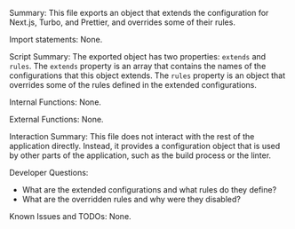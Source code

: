 Summary:
This file exports an object that extends the configuration for Next.js, Turbo, and Prettier, and overrides some of their rules.

Import statements:
None.

Script Summary:
The exported object has two properties: `extends` and `rules`. The `extends` property is an array that contains the names of the configurations that this object extends. The `rules` property is an object that overrides some of the rules defined in the extended configurations.

Internal Functions:
None.

External Functions:
None.

Interaction Summary:
This file does not interact with the rest of the application directly. Instead, it provides a configuration object that is used by other parts of the application, such as the build process or the linter.

Developer Questions:
- What are the extended configurations and what rules do they define?
- What are the overridden rules and why were they disabled?

Known Issues and TODOs:
None.